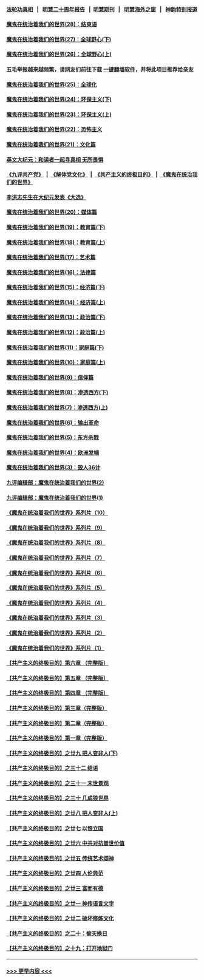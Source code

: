 #### [法轮功真相](https://github.com/gfw-breaker/truth/blob/master/README.md?t=0) &nbsp;&nbsp;|&nbsp;&nbsp; [明慧二十周年报告](https://github.com/gfw-breaker/mh-reports/blob/master/README.md?t=0) &nbsp;&nbsp;|&nbsp;&nbsp;[明慧期刊](https://github.com/gfw-breaker/mh-qikan) &nbsp;&nbsp;|&nbsp;&nbsp; [明慧海外之窗](https://github.com/gfw-breaker/mh-news/blob/master/README.md?t=0) &nbsp;&nbsp;|&nbsp;&nbsp; [神韵特别报道](https://github.com/gfw-breaker/mh-news/blob/master/shenyun.md?t=0)
#### [魔鬼在统治着我们的世界(28)：结束语](../pages/nsc422/n10936246.md?t=06230001) 
#### [魔鬼在统治着我们的世界(27)：全球野心(下)](../pages/nsc422/n10928319.md?t=06230001) 
#### [魔鬼在统治着我们的世界(26)：全球野心(上)](../pages/nsc422/n10900318.md?t=06230001) 
#### 五毛举报越来越频繁，请网友们前往下载 [一键翻墙软件](https://github.com/gfw-breaker/ssr-accounts)，并将此项目推荐给亲友
#### [魔鬼在统治着我们的世界(25)：全球化](../pages/nsc422/n10788205.md?t=06230001) 
#### [魔鬼在统治着我们的世界(24)：环保主义(下)](../pages/nsc422/n10695307.md?t=06230001) 
#### [魔鬼在统治着我们的世界(23)：环保主义(上)](../pages/nsc422/n10688613.md?t=06230001) 
#### [魔鬼在统治着我们的世界(22)：恐怖主义](../pages/nsc422/n10614727.md?t=06230001) 
#### [魔鬼在统治着我们的世界(21)：文化篇](../pages/nsc422/n10597706.md?t=06230001) 
#### [英文大纪元：和读者一起寻真相 无所畏惧](../pages/nsc422/n12542027.md?t=06230001) 
#### [《九评共产党》](https://github.com/begood0513/9ping.md/blob/master/README.md) &nbsp;|&nbsp; [《解体党文化》](../../../../jtdwh.md/blob/master/README.md)  &nbsp;|&nbsp; [《共产主义的终极目的》](../../../../gczydzjmd.md/blob/master/README.md) &nbsp;|&nbsp; [《魔鬼在统治我们的世界》](../../../../mgztzwmdsj.md/blob/master/README.md) 
#### [李洪志先生在大纪元发表《大选》](../pages/nsc422/n12534746.md?t=06230001) 
#### [魔鬼在统治着我们的世界(20)：媒体篇](../pages/nsc422/n10586579.md?t=06230001) 
#### [魔鬼在统治着我们的世界(19)：教育篇(下)](../pages/nsc422/n10564808.md?t=06230001) 
#### [魔鬼在统治着我们的世界(18)：教育篇(上)](../pages/nsc422/n10526970.md?t=06230001) 
#### [魔鬼在统治着我们的世界(17)：艺术篇](../pages/nsc422/n10499093.md?t=06230001) 
#### [魔鬼在统治着我们的世界(16)：法律篇](../pages/nsc422/n10485969.md?t=06230001) 
#### [魔鬼在统治着我们的世界(15)：经济篇(下)](../pages/nsc422/n10469975.md?t=06230001) 
#### [魔鬼在统治着我们的世界(14)：经济篇(上)](../pages/nsc422/n10457370.md?t=06230001) 
#### [魔鬼在统治着我们的世界(13)：政治篇(下)](../pages/nsc422/n10448270.md?t=06230001) 
#### [魔鬼在统治着我们的世界(12)：政治篇(上)](../pages/nsc422/n10444576.md?t=06230001) 
#### [魔鬼在统治着我们的世界(11)：家庭篇(下)](../pages/nsc422/n10440961.md?t=06230001) 
#### [魔鬼在统治着我们的世界(10)：家庭篇(上)](../pages/nsc422/n10435448.md?t=06230001) 
#### [魔鬼在统治着我们的世界(9)：信仰篇](../pages/nsc422/n10432159.md?t=06230001) 
#### [魔鬼在统治着我们的世界(8)：渗透西方(下)](../pages/nsc422/n10429603.md?t=06230001) 
#### [魔鬼在统治着我们的世界(7)：渗透西方(上)](../pages/nsc422/n10426013.md?t=06230001) 
#### [魔鬼在统治着我们的世界(6)：输出革命](../pages/nsc422/n10421536.md?t=06230001) 
#### [魔鬼在统治着我们的世界(5)：东方杀戮](../pages/nsc422/n10417707.md?t=06230001) 
#### [魔鬼在统治着我们的世界(4)：欧洲发端](../pages/nsc422/n10414890.md?t=06230001) 
#### [魔鬼在统治着我们的世界(3)：毁人36计](../pages/nsc422/n10411583.md?t=06230001) 
#### [九评编辑部：魔鬼在统治着我们的世界(2)](../pages/nsc422/n10410036.md?t=06230001) 
#### [九评编辑部：魔鬼在统治着我们的世界(1)](../pages/nsc422/n10406825.md?t=06230001) 
#### [《魔鬼在统治着我们的世界》系列片（10）](../pages/nsc422/n12292670.md?t=06230001) 
#### [《魔鬼在统治着我们的世界》系列片（9）](../pages/nsc422/n12290859.md?t=06230001) 
#### [《魔鬼在统治着我们的世界》系列片（8）](../pages/nsc422/n12287445.md?t=06230001) 
#### [《魔鬼在统治着我们的世界》系列片（7）](../pages/nsc422/n12283425.md?t=06230001) 
#### [《魔鬼在统治着我们的世界》系列片（6）](../pages/nsc422/n12282314.md?t=06230001) 
#### [《魔鬼在统治着我们的世界》系列片（5）](../pages/nsc422/n12281419.md?t=06230001) 
#### [《魔鬼在统治着我们的世界》系列片（4）](../pages/nsc422/n12274024.md?t=06230001) 
#### [《魔鬼在统治着我们的世界》系列片（3）](../pages/nsc422/n12271322.md?t=06230001) 
#### [《魔鬼在统治着我们的世界》系列片（2）](../pages/nsc422/n12269049.md?t=06230001) 
#### [《魔鬼在统治着我们的世界》系列片（1）](../pages/nsc422/n12267575.md?t=06230001) 
#### [【共产主义的终极目的】第六章 （完整版）](../pages/nsc422/n11428913.md?t=06230001) 
#### [【共产主义的终极目的】第五章 （完整版）](../pages/nsc422/n11428912.md?t=06230001) 
#### [【共产主义的终极目的】第四章 （完整版）](../pages/nsc422/n11428907.md?t=06230001) 
#### [【共产主义的终极目的】第三章（完整版）](../pages/nsc422/n11428848.md?t=06230001) 
#### [【共产主义的终极目的】第二章（完整版）](../pages/nsc422/n11428831.md?t=06230001) 
#### [【共产主义的终极目的】第一章（完整版）](../pages/nsc422/n11417651.md?t=06230001) 
#### [【共产主义的终极目的】之廿九 把人变非人(下)](../pages/nsc422/n11344140.md?t=06230001) 
#### [【共产主义的终极目的】之三十二 结语](../pages/nsc422/n11360535.md?t=06230001) 
#### [【共产主义的终极目的】之三十一 末世景观](../pages/nsc422/n11351129.md?t=06230001) 
#### [【共产主义的终极目的】之三十 几成狼世界](../pages/nsc422/n11348280.md?t=06230001) 
#### [【共产主义的终极目的】之廿八 把人变非人(上)](../pages/nsc422/n11340492.md?t=06230001) 
#### [【共产主义的终极目的】之廿七 以恨立国](../pages/nsc422/n11336944.md?t=06230001) 
#### [【共产主义的终极目的】之廿六 中共对抗普世价值](../pages/nsc422/n11324785.md?t=06230001) 
#### [【共产主义的终极目的】之廿五 传统艺术颂神](../pages/nsc422/n11296396.md?t=06230001) 
#### [【共产主义的终极目的】之廿四 人伦典范](../pages/nsc422/n11296397.md?t=06230001) 
#### [【共产主义的终极目的】之廿三 富而有德](../pages/nsc422/n11283598.md?t=06230001) 
#### [【共产主义的终极目的】之廿一 神传语言文字](../pages/nsc422/n11263265.md?t=06230001) 
#### [【共产主义的终极目的】之廿二 破坏修炼文化](../pages/nsc422/n11245728.md?t=06230001) 
#### [【共产主义的终极目的】之二十：偷天换日](../pages/nsc422/n11238846.md?t=06230001) 
#### [【共产主义的终极目的】之十九：打开地狱门](../pages/nsc422/n11206376.md?t=06230001) 

----
#### [ >>> 更早内容 <<< ](../indexes/nsc422-earlier.md)
